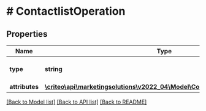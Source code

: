 # # ContactlistOperation

## Properties

Name | Type | Description | Notes
------------ | ------------- | ------------- | -------------
**type** | **string** | the name of the entity type |
**attributes** | [**\criteo\api\marketingsolutions\v2022_04\Model\ContactlistOperationAttributes**](ContactlistOperationAttributes.md) |  |

[[Back to Model list]](../../README.md#models) [[Back to API list]](../../README.md#endpoints) [[Back to README]](../../README.md)
